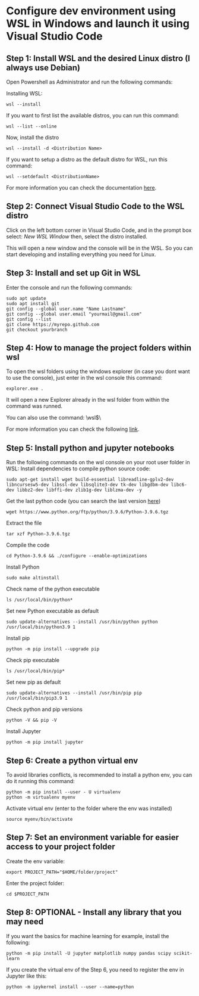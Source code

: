 # Configure dev environment using WSL in Windows and launch it using Visual Studio Code

## Step 1: Install WSL and the desired Linux distro (I always use Debian)
Open Powershell as Administrator and run the following commands:

Installing WSL:
```
wsl --install
```

If you want to first list the available distros, you can run this command:
```
wsl --list --online
```

Now, install the distro
```
wsl --install -d <Distribution Name> 
```

If you want to setup a distro as the default distro for WSL, run this command:
```
wsl --setdefault <DistributionName>
```

For more information you can check the documentation [here](https://learn.microsoft.com/en-us/windows/wsl/install).

## Step 2: Connect Visual Studio Code to the WSL distro
Click on the left bottom corner in Visual Studio Code, and in the prompt box select:
*New WSL Window* then, select the distro installed.

This will open a new window and the console will be in the WSL. So you can start developing and installing everything you need for Linux.

## Step 3: Install and set up Git in WSL
Enter the console and run the following commands:

```
sudo apt update
sudo apt install git
git config --global user.name "Name Lastname"
git config --global user.email "yourmail@gmail.com"
git config --list
git clone https://myrepo.github.com
git checkout yourbranch
```

## Step 4: How to manage the project folders within wsl
To open the wsl folders using the windows explorer (in case you dont want to use the console), just enter in the wsl console this command: 
```
explorer.exe . 
```
It will open a new Explorer already in the wsl folder from within the command was runned. 

You can also use the command: \\wsl$\

For more information you can check the following [link](https://learn.microsoft.com/en-us/windows/wsl/setup/environment#set-up-your-linux-username-and-password).

## Step 5: Install python and jupyter notebooks
Run the following commands on the wsl console on your root user folder in WSL:
Install dependencies to compile python source code:
```
sudo apt-get install wget build-essential libreadline-gplv2-dev libncursesw5-dev libssl-dev libsqlite3-dev tk-dev libgdbm-dev libc6-dev libbz2-dev libffi-dev zlib1g-dev liblzma-dev -y
```
Get the last python code (you can search the last version [here](https://www.python.org/downloads/source/))
```
wget https://www.python.org/ftp/python/3.9.6/Python-3.9.6.tgz
```
Extract the file
```
tar xzf Python-3.9.6.tgz
```
Compile the code
```
cd Python-3.9.6 && ./configure --enable-optimizations
```
Install Python
```
sudo make altinstall
```
Check name of the python executable
```
ls /usr/local/bin/python*
```
Set new Python executable as default
```
sudo update-alternatives --install /usr/bin/python python /usr/local/bin/python3.9 1
```
Install pip
```
python -m pip install --upgrade pip
```
Check pip executable
```
ls /usr/local/bin/pip*
```
Set new pip as default
```
sudo update-alternatives --install /usr/bin/pip pip /usr/local/bin/pip3.9 1
```
Check python and pip versions
```
python -V && pip -V
```
Install Jupyter
```
python -m pip install jupyter
```

## Step 6: Create a python virtual env
To avoid libraries conflicts, is recommended to install a python env, you can do it running this command:
```
python -m pip install --user - U virtualenv
python -m virtualenv myenv
```
Activate virtual env (enter to the folder where the env was installed)
```
source myenv/bin/activate 
```

## Step 7: Set an environment variable for easier access to your project folder
Create the env variable:
```
export PROJECT_PATH="$HOME/folder/project"
```
Enter the project folder:
```
cd $PROJECT_PATH
```

## Step 8: OPTIONAL - Install any library that you may need
If you want the basics for machine learning for example, install the following:
```
python -m pip install -U jupyter matplotlib numpy pandas scipy scikit-learn
```
If you create the virtual env of the Step 6, you need to register the env in Jupyter like this:
```
python -m ipykernel install --user --name=python
```
